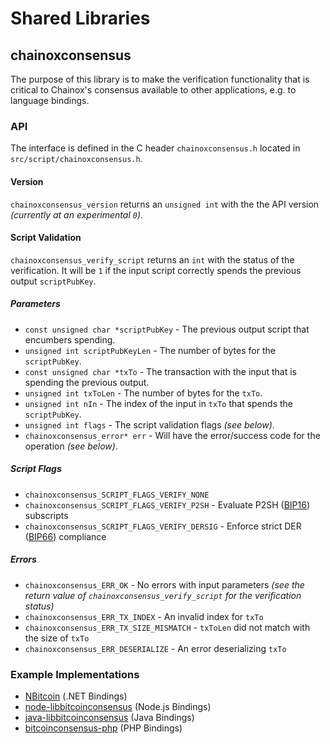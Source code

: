 Shared Libraries
================

## chainoxconsensus

The purpose of this library is to make the verification functionality that is critical to Chainox's consensus available to other applications, e.g. to language bindings.

### API

The interface is defined in the C header `chainoxconsensus.h` located in  `src/script/chainoxconsensus.h`.

#### Version

`chainoxconsensus_version` returns an `unsigned int` with the the API version *(currently at an experimental `0`)*.

#### Script Validation

`chainoxconsensus_verify_script` returns an `int` with the status of the verification. It will be `1` if the input script correctly spends the previous output `scriptPubKey`.

##### Parameters
- `const unsigned char *scriptPubKey` - The previous output script that encumbers spending.
- `unsigned int scriptPubKeyLen` - The number of bytes for the `scriptPubKey`.
- `const unsigned char *txTo` - The transaction with the input that is spending the previous output.
- `unsigned int txToLen` - The number of bytes for the `txTo`.
- `unsigned int nIn` - The index of the input in `txTo` that spends the `scriptPubKey`.
- `unsigned int flags` - The script validation flags *(see below)*.
- `chainoxconsensus_error* err` - Will have the error/success code for the operation *(see below)*.

##### Script Flags
- `chainoxconsensus_SCRIPT_FLAGS_VERIFY_NONE`
- `chainoxconsensus_SCRIPT_FLAGS_VERIFY_P2SH` - Evaluate P2SH ([BIP16](https://github.com/bitcoin/bips/blob/master/bip-0016.mediawiki)) subscripts
- `chainoxconsensus_SCRIPT_FLAGS_VERIFY_DERSIG` - Enforce strict DER ([BIP66](https://github.com/bitcoin/bips/blob/master/bip-0066.mediawiki)) compliance

##### Errors
- `chainoxconsensus_ERR_OK` - No errors with input parameters *(see the return value of `chainoxconsensus_verify_script` for the verification status)*
- `chainoxconsensus_ERR_TX_INDEX` - An invalid index for `txTo`
- `chainoxconsensus_ERR_TX_SIZE_MISMATCH` - `txToLen` did not match with the size of `txTo`
- `chainoxconsensus_ERR_DESERIALIZE` - An error deserializing `txTo`

### Example Implementations
- [NBitcoin](https://github.com/NicolasDorier/NBitcoin/blob/master/NBitcoin/Script.cs#L814) (.NET Bindings)
- [node-libbitcoinconsensus](https://github.com/bitpay/node-libbitcoinconsensus) (Node.js Bindings)
- [java-libbitcoinconsensus](https://github.com/dexX7/java-libbitcoinconsensus) (Java Bindings)
- [bitcoinconsensus-php](https://github.com/Bit-Wasp/bitcoinconsensus-php) (PHP Bindings)
